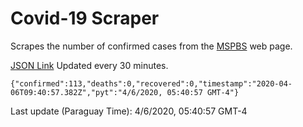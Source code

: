 # Covid-19 Scraper

Scrapes the number of confirmed cases from the [MSPBS](https://www.mspbs.gov.py/covid-19.php) web page.

[JSON Link](https://jmayalag.github.io/covid19-scrape/cases.json)
Updated every 30 minutes.
```
{"confirmed":113,"deaths":0,"recovered":0,"timestamp":"2020-04-06T09:40:57.382Z","pyt":"4/6/2020, 05:40:57 GMT-4"}
```
Last update (Paraguay Time): 4/6/2020, 05:40:57 GMT-4